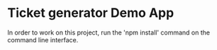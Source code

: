 # Ticket generator Demo App

In order to work on this project, run the 'npm install' command on the command line interface.
